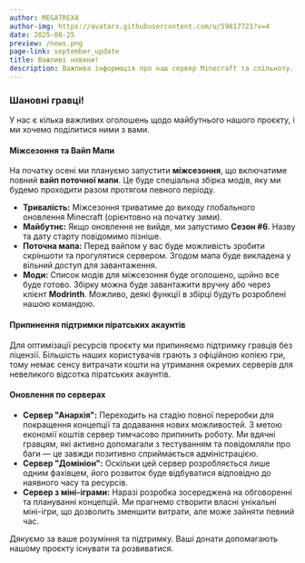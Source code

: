 ```yaml
---
author: MEGATREX4
author-img: https://avatars.githubusercontent.com/u/59817721?v=4
date: 2025-08-25
preview: /news.png
page-link: september_update
title: Важливі новини!
description: Важлива інформація про наш сервер Minecraft та спільноту.
---
```


### Шановні гравці!

У нас є кілька важливих оголошень щодо майбутнього нашого проєкту, і ми хочемо поділитися ними з вами.

#### **Міжсезоння та Вайп Мапи**

На початку осені ми плануємо запустити **міжсезоння**, що включатиме повний **вайп поточної мапи**. Це буде спеціальна збірка модів, яку ми будемо проходити разом протягом певного періоду.

* **Тривалість:** Міжсезоння триватиме до виходу глобального оновлення Minecraft (орієнтовно на початку зими).
* **Майбутнє:** Якщо оновлення не вийде, ми запустимо **Сезон #6**. Назву та дату старту повідомимо пізніше.
* **Поточна мапа:** Перед вайпом у вас буде можливість зробити скріншоти та прогулятися сервером. Згодом мапа буде викладена у вільний доступ для завантаження.
* **Моди:** Список модів для міжсезоння буде оголошено, щойно все буде готово. Збірку можна буде завантажити вручну або через клієнт **Modrinth**. Можливо, деякі функції в збірці будуть розроблені нашою командою.

#### **Припинення підтримки піратських акаунтів**

Для оптимізації ресурсів проєкту ми припиняємо підтримку гравців без ліцензії. Більшість наших користувачів грають з офіційною копією гри, тому немає сенсу витрачати кошти на утримання окремих серверів для невеликого відсотка піратських акаунтів.

#### **Оновлення по серверах**

* **Сервер "Анархія":** Переходить на стадію повної переробки для покращення концепції та додавання нових можливостей. З метою економії коштів сервер тимчасово припинить роботу. Ми вдячні гравцям, які активно допомагали з тестуванням та повідомляли про баги — це завжди позитивно сприймається адміністрацією.
* **Сервер "Домініон":** Оскільки цей сервер розробляється лише одним фахівцем, його розвиток буде відбуватися відповідно до наявного часу та ресурсів.
* **Сервер з міні-іграми:** Наразі розробка зосереджена на обговоренні та плануванні концепцій. Ми прагнемо створити власні унікальні міні-ігри, що дозволить зменшити витрати, але може зайняти певний час.

Дякуємо за ваше розуміння та підтримку. Ваші донати допомагають нашому проєкту існувати та розвиватися.